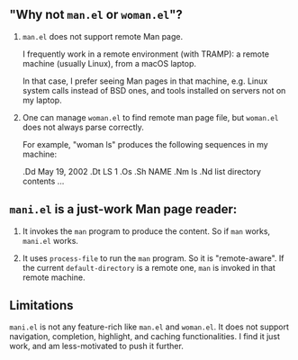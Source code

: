 ## "Why not `man.el` or `woman.el`"?

1. `man.el` does not support remote Man page.

    I frequently work in a remote environment (with TRAMP): a remote
    machine (usually Linux), from a macOS laptop.

    In that case, I prefer seeing Man pages in that machine,
    e.g. Linux system calls instead of BSD ones, and tools installed
    on servers not on my laptop.

2. One can manage `woman.el` to find remote man page file,
   but `woman.el` does not always parse correctly.

   For example, "woman ls" produces the following sequences in my
   machine:

    .Dd May 19, 2002
    .Dt LS 1
    .Os
    .Sh NAME
    .Nm ls
    .Nd list directory contents
    ...


## `mani.el` is a just-work Man page reader:

1. It invokes the `man` program to produce the content.  So if
   `man` works, `mani.el` works.

2. It uses `process-file` to run the `man` program.  So it is
   "remote-aware".  If the current `default-directory` is a remote
   one, `man` is invoked in that remote machine.


## Limitations

`mani.el` is not any feature-rich like `man.el` and `woman.el`.  It
does not support navigation, completion, highlight, and caching
functionalities.  I find it just work, and am less-motivated to push
it further.
